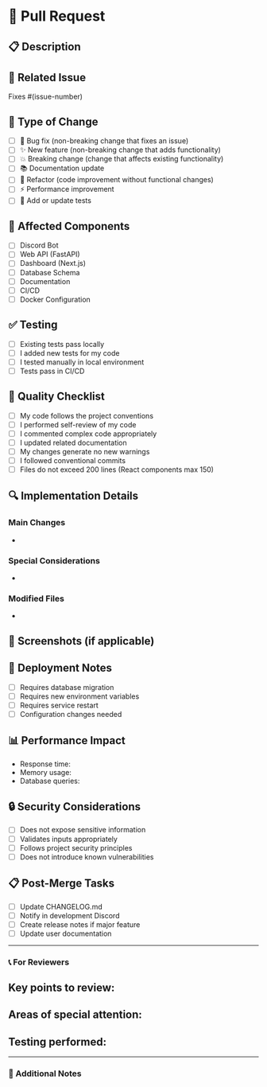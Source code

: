 # 🔄 Pull Request

## 📋 Description
<!-- Brief description of the changes made -->

## 🔗 Related Issue
<!-- Link this PR to an existing issue -->
Fixes #(issue-number)

## 🧪 Type of Change
<!-- Mark all options that apply -->
- [ ] 🐛 Bug fix (non-breaking change that fixes an issue)
- [ ] ✨ New feature (non-breaking change that adds functionality)
- [ ] 💥 Breaking change (change that affects existing functionality)
- [ ] 📚 Documentation update
- [ ] 🧹 Refactor (code improvement without functional changes)
- [ ] ⚡ Performance improvement
- [ ] 🧪 Add or update tests

## 🧩 Affected Components
<!-- Mark all components you modified -->
- [ ] Discord Bot
- [ ] Web API (FastAPI)
- [ ] Dashboard (Next.js)
- [ ] Database Schema
- [ ] Documentation
- [ ] CI/CD
- [ ] Docker Configuration

## ✅ Testing
<!-- Verify that you have tested your changes -->
- [ ] Existing tests pass locally
- [ ] I added new tests for my code
- [ ] I tested manually in local environment
- [ ] Tests pass in CI/CD

## 📝 Quality Checklist
<!-- IMPORTANT! Verify each point before creating the PR -->
- [ ] My code follows the project conventions
- [ ] I performed self-review of my code
- [ ] I commented complex code appropriately
- [ ] I updated related documentation
- [ ] My changes generate no new warnings
- [ ] I followed conventional commits
- [ ] Files do not exceed 200 lines (React components max 150)

## 🔍 Implementation Details
<!-- Explain important technical decisions -->
### Main Changes
- 

### Special Considerations
- 

### Modified Files
- 

## 📸 Screenshots (if applicable)
<!-- For visual changes, add screenshots or GIFs -->

## 🚀 Deployment Notes
<!-- Special notes for deployment -->
- [ ] Requires database migration
- [ ] Requires new environment variables
- [ ] Requires service restart
- [ ] Configuration changes needed

## 📊 Performance Impact
<!-- If applicable, describe performance impact -->
- Response time: <!-- better/worse/no change -->
- Memory usage: <!-- better/worse/no change -->
- Database queries: <!-- optimized/new/no change -->

## 🔒 Security Considerations
<!-- Consider security aspects -->
- [ ] Does not expose sensitive information
- [ ] Validates inputs appropriately
- [ ] Follows project security principles
- [ ] Does not introduce known vulnerabilities

## 📋 Post-Merge Tasks
<!-- Tasks to do after merge -->
- [ ] Update CHANGELOG.md
- [ ] Notify in development Discord
- [ ] Create release notes if major feature
- [ ] Update user documentation

---

### 📞 For Reviewers
<!-- Useful information for code reviewers -->

**Key points to review:**
- 

**Areas of special attention:**
- 

**Testing performed:**
- 

---

### 🙏 Additional Notes
<!-- Any other relevant information -->

<!-- 
Thank you for contributing to Tatiana Bot 2.0! 🚀
Your time and effort help make this project better for the entire community.
--> 
